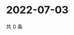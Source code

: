 # 2022-07-03

共 0 条

<!-- BEGIN WEIBO -->
<!-- 最后更新时间 Sun Jul 03 2022 04:16:35 GMT+0800 (China Standard Time) -->

<!-- END WEIBO -->
